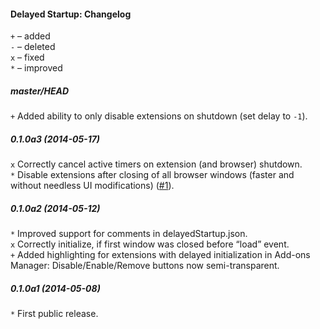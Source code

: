 ﻿#### Delayed Startup: Changelog

`+` – added<br>
`-` – deleted<br>
`x` – fixed<br>
`*` – improved<br>

##### master/HEAD
`+` Added ability to only disable extensions on shutdown (set delay to `-1`).<br>

##### 0.1.0a3 (2014-05-17)
`x` Correctly cancel active timers on extension (and browser) shutdown.<br>
`*` Disable extensions after closing of all browser windows (faster and without needless UI modifications) (<a href="https://github.com/Infocatcher/Delayed_Startup/issues/1">#1</a>).<br>

##### 0.1.0a2 (2014-05-12)
`*` Improved support for comments in delayedStartup.json.<br>
`x` Correctly initialize, if first window was closed before “load” event.<br>
`+` Added highlighting for extensions with delayed initialization in Add-ons Manager: Disable/Enable/Remove buttons now semi-transparent.<br>

##### 0.1.0a1 (2014-05-08)
`*` First public release.<br>